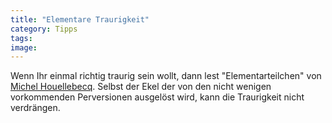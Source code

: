 ```yaml
---
title: "Elementare Traurigkeit"
category: Tipps
tags: 
image: 
---
```


Wenn Ihr einmal richtig traurig sein wollt, dann lest "Elementarteilchen" von [Michel Houellebecq](http://www.perlentaucher.de/autoren/1.html). Selbst der Ekel der von den nicht wenigen vorkommenden Perversionen ausgelöst wird, kann die Traurigkeit nicht verdrängen.

